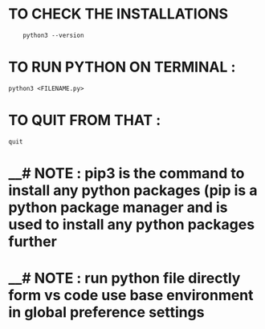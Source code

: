 

# TO CHECK THE INSTALLATIONS 

    
```
    python3 --version
```
     
    

# TO RUN PYTHON ON TERMINAL :

```
python3 <FILENAME.py>
```

# TO QUIT FROM THAT :

```
quit 
```

# __# NOTE : pip3 is the command to install any python packages (pip is a python package manager and is used to install any python packages further 


# __# NOTE : run python file directly form vs code use base environment in global preference settings


